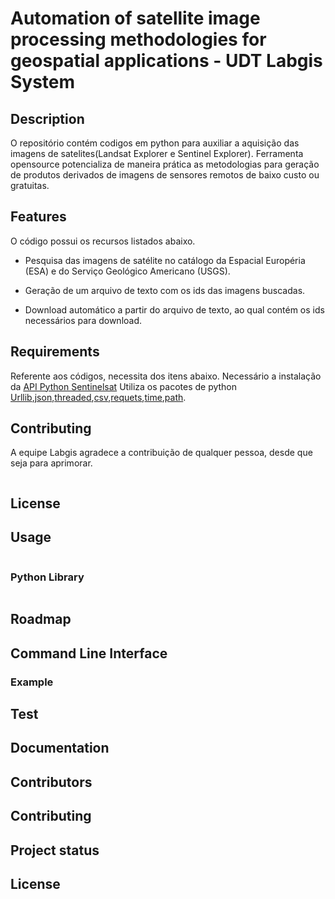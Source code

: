 # Automation of satellite image processing methodologies for geospatial applications - UDT Labgis System

  
## Description
O repositório contém codigos em python para  auxiliar a aquisição das imagens de satelites(Landsat Explorer e Sentinel Explorer).
Ferramenta opensource potencializa de maneira prática as metodologias para geração de produtos derivados de imagens de sensores remotos de baixo custo ou gratuitas.
## Features

O código possui os recursos listados abaixo.

* Pesquisa das imagens de satélite no catálogo da Espacial Européria (ESA) e do Serviço Geológico Americano (USGS).

* Geração de um arquivo de texto com os ids das imagens buscadas.

* Download automático a partir do arquivo de texto, ao qual contém os ids necessários para download.




## Requirements

Referente aos códigos, necessita dos itens abaixo. 
Necessário a  instalação da [API Python Sentinelsat](https://pypi.org/project/sentinelsat/)
Utiliza os pacotes de python  [Urllib](https://pypi.org/project/urllib3/),[json](https://pypi.org/project/jsonlib/),[threaded](https://pypi.org/project/threaded/),[csv](https://pypi.org/project/csvfile/),[requets](https://pypi.org/project/requests/),[time](https://pypi.org/project/times/),[path](https://pypi.org/project/times/).


## Contributing
A equipe Labgis agradece a contribuição de qualquer pessoa, desde que seja para aprimorar.
```

```

## License

## Usage

```

```
### Python Library

```

````
## Roadmap








## Command Line Interface



### Example



## Test


## Documentation




## Contributors


## Contributing



## Project status

## License
